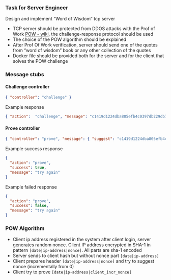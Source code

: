 ### Task for Server Engineer

Design and implement “Word of Wisdom” tcp server

- TCP server should be protected from DDOS attacks with the Prof of Work [POW - wiki](https://en.wikipedia.org/wiki/Proof_of_work), 
  the challenge-response protocol should be used
- The choice of the POW algorithm should be explained  
- After Prof Of Work verification, server should send one of the quotes from “word of wisdom” book or any other collection of the quotes
- Docker file should be provided both for the server and for the client that solves the POW challenge

### Message stubs
#### Challenge controller
```json
{ "controller": "challenge" }
```

Example response
```json
{ "action":  "challenge", "message": "c1419d1224dba805efb4c0397db229db747a56ea|bb6f6c336e94819f99a64b8ab3b03161a298be43" }
```

#### Prove controller
```json
{ "controller": "prove", "message": { "suggest": "c1419d1224dba805efb4c0397db229db747a56ea|bb6f6c336e94819f99a64b8ab3b03161a298be43|c1419d1224dba805efb4c0397db229db747a56ea" } }
```

Example success response
```json
{
  "action": "prove",
  "success": true,
  "message": "try again"
}
```

Example failed response
```json
{
  "action": "prove",
  "success": false,
  "message": "try again"
}
```

### POW Algorithm
* Client ip address registered in the system after client login, server generates random nonce. Client IP address encrypted in SHA-1 in pattern `[date|ip-address|nonce]`. All parts are sha-1 encoded
* Server sends to client hash but without nonce part `[date|ip-address]`
* Client prepares header `[date|ip-address|nonce]` and try to suggest nonce (incrementally from 0)
* Client try to prove `[date|ip-address|client_incr_nonce]`